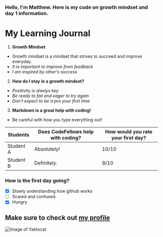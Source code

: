 ### Hello, I'm Matthew. Here is my code on growth mindset and day 1 information.

# My Learning Journal

1. **Growth Mindset**
  - Growth mindset is a mindset that strives to succeed and improve everyday.
  - _It is important to improve from feedback_
  - _I am inspired by other's success_
  
2. **How do I stay in a growth mindset?**
  - _Positivity is always key_
  - _Be ready to fail and eager to try again_
  - _Don't expect to be a pro your first time_
  
3. **Markdown is a great help with coding!**
- Be careful with how you type everything out!

 Students | Does CodeFellows help with coding? | How would you rate your first day?
----------|------------------------------------|-----------------------------------
Student A | Absolutely! | 10/10
Student B | Definitely. | 9/10

### **How is the first day going?**

- [x] Slowly understanding how github works
- [ ] Scared and confused.
- [x] Hungry

## Make sure to check out [my profile](https://github.com/Mattpet26)

![Image of Yaktocat](https://octodex.github.com/images/yaktocat.png)

